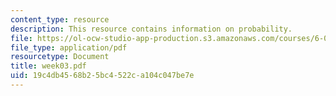 ```yaml
---
content_type: resource
description: This resource contains information on probability.
file: https://ol-ocw-studio-app-production.s3.amazonaws.com/courses/6-041-probabilistic-systems-analysis-and-applied-probability-spring-2006/19c4db4568b25bc4522ca104c047be7e_week03.pdf
file_type: application/pdf
resourcetype: Document
title: week03.pdf
uid: 19c4db45-68b2-5bc4-522c-a104c047be7e
---
```

